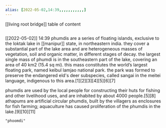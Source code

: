 ```yaml
---
alias: [2022-05-02,14:39,,,,,,,,,,,]
---
```

[[living root bridge]]
table of content
```toc
```

[[2022-05-02]] 14:39
phumdis are a series of floating islands, exclusive to the loktak lake in [[manipur]] state, in northeastern india. they cover a substantial part of the lake area and are heterogeneous masses of vegetation, soil and organic matter, in different stages of decay. the largest single mass of phumdi is in the southeastern part of the lake, covering an area of 40 km2 (15.4 sq mi). this mass constitutes the world’s largest floating park, named keibul lamjao national park. the park was formed to preserve the endangered eld's deer subspecies, called sangai in the meitei language, indigenous to this area.[1][2][3][4][5][6][7]

phumdis are used by the local people for constructing their huts for fishing and other livelihood uses, and are inhabited by about 4000 people.[5][8] athapums are artificial circular phumdis, built by the villagers as enclosures for fish farming; aquaculture has caused proliferation of the phumdis in the lake.[9][10][11] 
```query
"phoomdi"
```